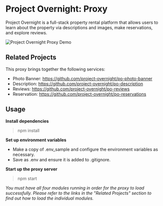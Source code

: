 # Project Overnight: Proxy

Project Overnight is a full-stack property rental platform that allows users to learn about the property via descriptions and images, make reservations, and explore reviews.

![Project Overnight Proxy Demo](demo.gif)

## Related Projects

This proxy brings together the following services:
  - Photo Banner: https://github.com/project-overnight/po-photo-banner
  - Description: https://github.com/project-overnight/po-description
  - Reviews: https://github.com/project-overnight/po-reviews
  - Reservation: https://github.com/project-overnight/po-reservations

## Usage

**Install dependencies**
> npm install

**Set up environment variables**
- Make a copy of .env_sample and configure the environment variables as necessary.
- Save as .env and ensure it is added to .gitignore.

**Start up the proxy server**
> npm start

*You must have all four modules running in order for the proxy to load successfully. Please refer to the links in the "Related Projects" section to find out how to load the individual modules.*
